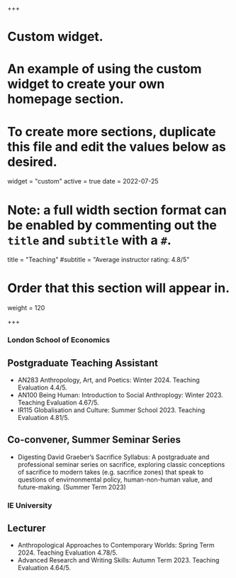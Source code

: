 +++
# Custom widget.
# An example of using the custom widget to create your own homepage section.
# To create more sections, duplicate this file and edit the values below as desired.
widget = "custom"
active = true
date = 2022-07-25

# Note: a full width section format can be enabled by commenting out the `title` and `subtitle` with a `#`.
title = "Teaching"
#subtitle = "Average instructor rating: 4.8/5"

# Order that this section will appear in.
weight = 120

+++

### London School of Economics 
## Postgraduate Teaching Assistant
- AN283 Anthropology, Art, and Poetics: Winter 2024. Teaching Evaluation 4.4/5.
- AN100 Being Human: Introduction to Social Anthroplogy: Winter 2023. Teaching Evaluation 4.67/5.
- IR115 Globalisation and Culture: Summer School 2023. Teaching Evaluation 4.81/5.
## Co-convener, Summer Seminar Series
- Digesting David Graeber’s Sacrifice Syllabus: A postgraduate and professional seminar series
on sacrifice, exploring classic conceptions of sacrifice to modern takes (e.g. sacrifice zones)
that speak to questions of envirnonmental policy, human-non-human value, and future-making. (Summer Term 2023)

### IE University 
## Lecturer
- Anthropological Approaches to Contemporary Worlds: Spring Term 2024. Teaching Evaluation 4.78/5.
- Advanced Research and Writing Skills: Autumn Term 2023. Teaching Evaluation 4.64/5.

